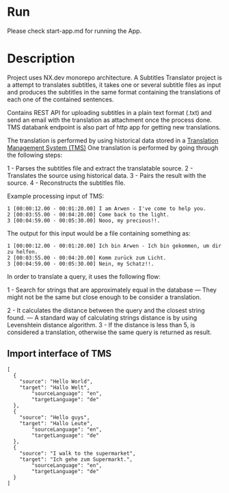 # Run

Please check start-app.md for running the App.

# Description

Project uses NX.dev monorepo architecture. A Subtitles Translator project is a attempt to translates subtitles, it takes one or several subtitle files as input and produces the subtitles in the same format containing the translations of each one of the contained sentences.

Contains REST API for uploading subtitles in a plain text format (.txt) and send an email with the translation as attachment once the process done. TMS databank endpoint is also part of http app for getting new translations.


The translation is performed by using historical data stored in a 
[Translation Management System (TMS)](https://en.wikipedia.org/wiki/Translation_management_system) One translation is performed by going through the following steps:

1 - Parses the subtitles file and extract the translatable source.
2 - Translates the source using historical data.
3 - Pairs the result with the source.
4 - Reconstructs the subtitles file.

Example processing input of TMS:

```
1 [00:00:12.00 - 00:01:20.00] I am Arwen - I've come to help you.
2 [00:03:55.00 - 00:04:20.00] Come back to the light.
3 [00:04:59.00 - 00:05:30.00] Nooo, my precious!!.
```

The output for this input would be a file containing something as:

```
1 [00:00:12.00 - 00:01:20.00] Ich bin Arwen - Ich bin gekommen, um dir zu helfen.
2 [00:03:55.00 - 00:04:20.00] Komm zurück zum Licht.
3 [00:04:59.00 - 00:05:30.00] Nein, my Schatz!!.
```

In order to translate a query, it uses the following flow:

1 - Search for strings that are approximately equal in the database — They might not be the same but close enough to be consider a translation.

2 - It calculates the distance between the query and the closest string found. — A standard way of calculating strings distance is by using Levenshtein distance algorithm.
3 - If the distance is less than 5, is considered a translation, otherwise the same query is returned as result.

## Import interface of TMS

```
[
  {
    "source": "Hello World",
    "target": "Hallo Welt",
		"sourceLanguage": "en",
		"targetLanguage": "de"
  },
  {
    "source": "Hello guys",
    "target": "Hallo Leute",
		"sourceLanguage": "en",
		"targetLanguage": "de"
  },
  {
    "source": "I walk to the supermarket",
    "target": "Ich gehe zum Supermarkt.",
		"sourceLanguage": "en",
		"targetLanguage": "de"
  }
]
```

